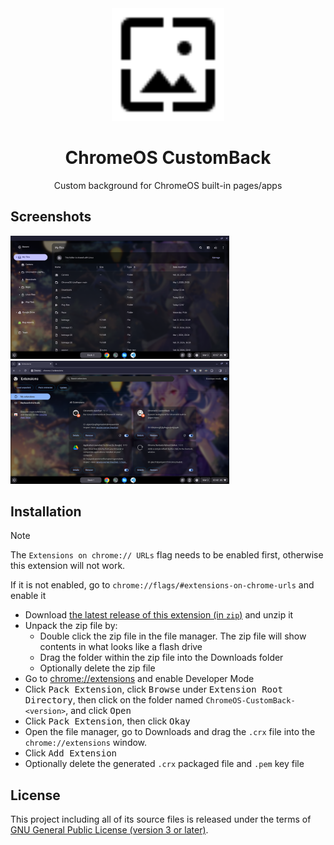 <div align="center">
  <img src="/img/icon.svg" alt="logo" width="180" height="180" />
  <h1>ChromeOS CustomBack</h1>
  <p>Custom background for ChromeOS built-in pages/apps</p>
</div>

## Screenshots
<img width="350" src="/img/screenshots/files-app.png" /><img width="350" src="/img/screenshots/extensions-tab.png" />

## Installation
> [!NOTE]
> The `Extensions on chrome:// URLs` flag needs to be enabled first, otherwise this extension will not work.
>
> If it is not enabled, go to `chrome://flags/#extensions-on-chrome-urls` and enable it

- Download [the latest release of this extension (in `zip`)](https://github.com/supechicken/ChromeOS-CustomBack/releases/latest) and unzip it
- Unpack the zip file by:
  - Double click the zip file in the file manager. The zip file will show contents in what looks like a flash drive
  - Drag the folder within the zip file into the Downloads folder
  - Optionally delete the zip file
- Go to [chrome://extensions](chrome://extensions) and enable Developer Mode
- Click <kbd>Pack Extension</kbd>, click <kbd>Browse</kbd> under <kbd>Extension Root Directory</kbd>, then click on the folder named `ChromeOS-CustomBack-<version>`, and click <kbd>Open</kbd>
- Click <kbd>Pack Extension</kbd>, then click <kbd>Okay</kbd>
- Open the file manager, go to Downloads and drag the `.crx` file into the `chrome://extensions` window.
- Click <kbd>Add Extension</kbd>
- Optionally delete the generated `.crx` packaged file and `.pem` key file

## License
This project including all of its source files is released under the terms of [GNU General Public License (version 3 or later)](http://www.gnu.org/licenses/gpl.txt).
